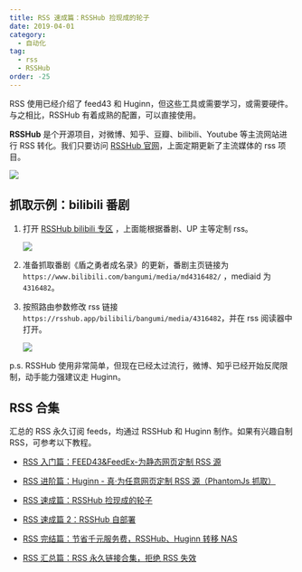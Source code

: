 ```yaml
---
title: RSS 速成篇：RSSHub 捡现成的轮子
date: 2019-04-01
category:
  - 自动化
tag:
  - rss
  - RSSHub
order: -25
---
```


RSS 使用已经介绍了 feed43 和 Huginn，但这些工具或需要学习，或需要硬件。与之相比，RSSHub 有着成熟的配置，可以直接使用。

**RSSHub** 是个开源项目，对微博、知乎、豆瓣、bilibili、Youtube 等主流网站进行 RSS 转化。我们只要访问 [RSSHub 官网](https://docs.rsshub.app/)，上面定期更新了主流媒体的 rss 项目。

![](https://tc.seoipo.com/20190331012441.png?imageMogr2/format/webp)

## 抓取示例：bilibili 番剧

1. 打开 [RSSHub bilibili 专区](https://docs.rsshub.app/social-media.html#bilibili) ，上面能根据番剧、UP 主等定制 rss。

   ![](https://tc.seoipo.com/20190406131343.png?imageMogr2/format/webp)

2. 准备抓取番剧《盾之勇者成名录》的更新，番剧主页链接为 `https://www.bilibili.com/bangumi/media/md4316482/` ，mediaid 为 `4316482`。

3. 按照路由参数修改 rss 链接 `https://rsshub.app/bilibili/bangumi/media/4316482`，并在 rss 阅读器中打开。

   ![](https://tc.seoipo.com/20190406134022.png?imageMogr2/format/webp)

p.s. RSSHub 使用非常简单，但现在已经太过流行，微博、知乎已经开始反爬限制，动手能力强建议走 Huginn。

## RSS 合集

汇总的 RSS 永久订阅 feeds，均通过 RSSHub 和 Huginn 制作。如果有兴趣自制 RSS，可参考以下教程。

- [RSS 入门篇：FEED43&FeedEx-为静态网页定制 RSS 源](https://newzone.top/posts/2017-04-22-rss_feed43_feedex.html)

- [RSS 进阶篇：Huginn - 真·为任意网页定制 RSS 源（PhantomJs 抓取）](https://newzone.top/posts/2018-10-07-huginn_scraping_any_website.html)

- [RSS 速成篇：RSSHub 捡现成的轮子](https://newzone.top/posts/2019-04-01-rsshub_noob.html)

- [RSS 速成篇 2：RSSHub 自部署](https://newzone.top/posts/2020-03-25-rsshub_on_vps.html)

- [RSS 完结篇：节省千元服务费，RSSHub、Huginn 转移 NAS](https://newzone.top/posts/2021-10-23-nas_with_rsshub_and_huginn.html)

- [RSS 汇总篇：RSS 永久链接合集，拒绝 RSS 失效](https://newzone.top/posts/2022-03-17-rss_persistent_link_collection.html)
